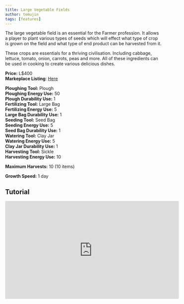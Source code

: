 ```yaml
---
title: Large Vegetable Fields
author: temujin
tags: [features]
---
```

The large vegetable field is an essential for the Farmer profession. It allows a player to plant various types of seeds which will effect what type of crop is grown on the field and what type of end product can be harvested from it. 

These crops are essentials for a thriving civilisation. Including cabbage, lettuce, tomato, onion, carrots, peas and more. All of these ingredients can be used in cooking to create various delicious dishes.

**Price:** L$400<br>
**Markeplace Listing**: [Here](https://marketplace.secondlife.com/p/SLC-Farmables-Large-Vegetable-Field/23104433)<br>

**Ploughing Tool:** Plough<br>
**Ploughing Energy Use:** 50<br>
**Plough Durability Use:** 1<br>
**Fertilizing Tool:** Large Bag<br>
**Fertilizing Energy Use:** 5<br>
**Large Bag Durability Use:** 1<br>
**Seeding Tool:** Seed Bag<br>
**Seeding Energy Use:** 5<br>
**Seed Bag Durability Use:** 1<br>
**Watering Tool:** Clay Jar<br>
**Watering Energy Use:** 5<br>
**Clay Jar Durability Use:** 1<br>
**Harvesting Tool:** Sickle<br>
**Harvesting Energy Use:** 10<br>

**Maximum Harvests:** 10 (10 items)<br>

**Growth Speed:** 1 day

## Tutorial
<iframe width="560" height="315" src="https://www.youtube.com/embed/0Y5TsjVeqGc" title="YouTube video player" frameborder="0" allow="accelerometer; autoplay; clipboard-write; encrypted-media; gyroscope; picture-in-picture" allowfullscreen></iframe>
